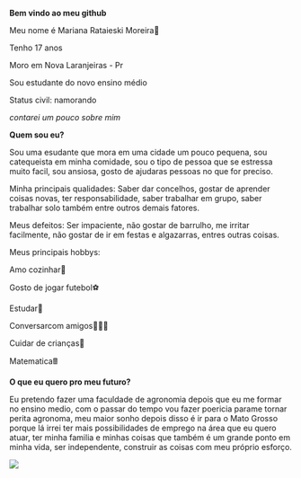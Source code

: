 **Bem vindo ao meu github**

Meu nome é Mariana Rataieski Moreira💟

Tenho 17 anos

Moro em Nova Laranjeiras - Pr

Sou estudante do novo ensino médio

Status civil: namorando

_contarei um pouco sobre mim_

**Quem sou eu?**


Sou uma esudante que mora em uma cidade um pouco pequena, sou catequeista em minha comidade, sou o tipo de pessoa que se estressa muito facil, sou ansiosa, gosto de ajudaras pessoas no que for preciso.

Minha principais qualidades: Saber dar concelhos, gostar de aprender coisas novas, ter responsabilidade, saber trabalhar em grupo, saber trabalhar solo também entre outros demais fatores.

Meus defeitos: Ser impaciente, não gostar de barrulho, me irritar facilmente, não gostar de ir em festas e algazarras, entres outras coisas.

Meus principais hobbys:

Amo cozinhar🥫

Gosto de jogar futebol⚽

Estudar📘

Conversarcom amigos🧑‍🤝‍🧑

Cuidar de crianças🧒

Matematica🖩

**O que eu quero pro meu futuro?**

Eu pretendo fazer uma faculdade de agronomia depois que eu me formar no ensino medio, com o passar do tempo vou fazer poericia parame tornar perita agronoma, meu maior sonho depois disso é ir para o Mato Grosso porque lá irrei ter mais possibilidades de emprego na área que eu quero atuar, ter minha familia e minhas coisas que também é um grande ponto em minha vida, ser independente, construir as coisas com meu próprio esforço.


![](https://media1.tenor.com/m/5BYK-WS0__gAAAAd/cool-fun.gif)









